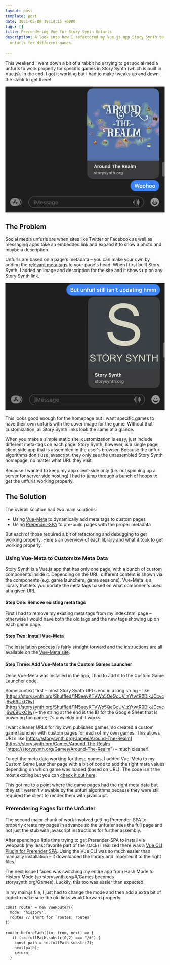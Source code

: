 ```yaml
---
layout: post
template: post
date: 2021-02-08 19:14:15 +0000
tags: []
title: Prerendering Vue for Story Synth Unfurls
description: A look into how I refactored my Vue.js app Story Synth to have custom
  unfurls for different games.

---
```

This weekend I went down a bit of a rabbit hole trying to get social media unfurls to work properly for specific games in Story Synth (which is built in Vue.js). In the end, I got it working but I had to make tweaks up and down the stack to get there!

![Around the Realm unfurl, showing the game's logo](/images/screen-shot-2021-02-07-at-8-22-04-am.png "The final unfurl for Around the Realm")

## The Problem

Social media unfurls are when sites like Twitter or Facebook as well as messaging apps take an embedded link and expand it to show a photo and maybe a description.

Unfurls are based on a page's metadata – you can make your own by adding the [relevant meta tags](https://css-tricks.com/essential-meta-tags-social-media/) to your page's head. When I first built Story Synth, I added an image and description for the site and it shows up on any Story Synth link.

![An unfurl of a link to Story Synth homepage, showing the Story Synth logo](/images/screen-shot-2021-02-07-at-8-19-44-am.png "A generic Story Synth unfurl")

This looks good enough for the homepage but I want specific games to have their own unfurls with the cover image for the game. Without that customization, all Story Synth links look the same at a glance.

When you make a simple static site, customization is easy, just include different meta-tags on each page. Story Synth, however, is a single page, client side app that is assembled in the user's browser. Because the unfurl algorithms don't use javascript, they only see the unassembled Story Synth homepage, no matter what URL they visit.

Because I wanted to keep my app client-side only (i.e. not spinning up a server for server side hosting) I had to jump through a bunch of hoops to get the unfurls working properly.

## The Solution

The overall solution had two main solutions:

* Using [Vue-Meta](https://vue-meta.nuxtjs.org/) to dynamically add meta tags to custom pages
* Using [Prerender-SPA](https://www.npmjs.com/package/vue-cli-plugin-prerender-spa) to pre-build pages with the proper metadata

But each of those required a bit of refactoring and debugging to get working properly. Here's an overview of each library and what it took to get working properly.

### Using Vue-Meta to Customize Meta Data

Story Synth is a Vue.js app that has only one page, with a bunch of custom components inside it. Depending on the URL, different content is shown via the components (e.g. game launchers, game sessions). Vue-Meta is a library that lets you update the meta tags based on what components used at a given URL.

#### Step One: Remove existing meta tags

First I had to remove my existing meta tags from my index.html page – otherwise I would have both the old tags and the new tags showing up on each game page.

#### Step Two: Install Vue-Meta

The installation process is fairly straight forward and the instructions are all available on the [Vue-Meta site](https://vue-meta.nuxtjs.org/).

#### Step Three: Add Vue-Meta to the Custom Games Launcher

Once Vue-Meta was installed in the app, I had to add it to the Custom Game Launcher code.

Some context first – most Story Synth URLs end in a long string – like [https://storysynth.org/Shuffled/1N5eeyKTVWo5QeGcUV_zYtwtR0DikJCcvcj6w69UkC1w](https://storysynth.org/Shuffled/1N5eeyKTVWo5QeGcUV_zYtwtR0DikJCcvcj6w69UkC1w) – the string at the end is the ID for the Google Sheet that is powering the game; it's unwieldy but it works.

I want cleaner URLs for my own published games, so created a custom game launcher with custom pages for each of my own games. This allows URLs like [https://storysynth.org/Games/Around-The-Realm](https://storysynth.org/Games/Around-The-Realm "https://storysynth.org/Games/Around-The-Realm") – much cleaner!

To get the meta data working for these games, I added Vue-Meta to my Custom Game Launcher page with a bit of code to add the right meta values depending on which game was loaded (based on URL). The code isn't the most exciting but you can [check it out here](https://github.com/randylubin/Story-Synth/blob/master/src/components/games/CustomGameLauncher.vue).

This got me to a point where the game pages had the right meta data but they still weren't viewable by the unfurl algorithms because they were still required the client to render them with javascript.

### Prerendering Pages for the Unfurler

The second major chunk of work involved getting Prerender-SPA to properly create my pages in advance so the unfurler sees the full page and not just the stub with javascript instructions for further assembly.

After spending a little time trying to get Prerender-SPA to install via webpack (my least favorite part of the stack) I realized there was a [Vue CLI Plugin for Prerender SPA](https://www.npmjs.com/package/vue-cli-plugin-prerender-spa). Using the Vue CLI was so much easier than manually installation – it downloaded the library and imported it to the right files.

The next issue I faced was switching my entire app from Hash Mode to History Mode (so storysynth.org/#/Games becomes storysynth.org/Games). Luckily, this too was easier than expected.

In my main.js file, I just had to change the mode and then add a extra bit of code to make sure the old links would forward properly:

    const router = new VueRouter({
      mode: 'history',
      routes // short for `routes: routes`
    })
    
    router.beforeEach((to, from, next) => {
       if (to.fullPath.substr(0,2) === "/#") {
        const path = to.fullPath.substr(2);
        next(path);
        return;
      }
      